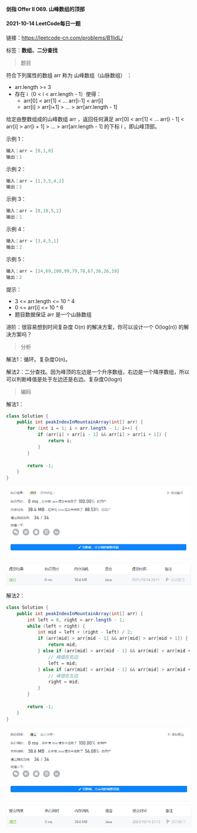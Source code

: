 #### 剑指 Offer II 069. 山峰数组的顶部

#### 2021-10-14 LeetCode每日一题

链接：https://leetcode-cn.com/problems/B1IidL/

标签：**数组、二分查找**

> 题目

符合下列属性的数组 arr 称为 山峰数组（山脉数组） ：

- arr.length >= 3
- 存在 i（0 < i < arr.length - 1）使得：
  - arr[0] < arr[1] < ... arr[i-1] < arr[i]
  - arr[i] > arr[i+1] > ... > arr[arr.length - 1]

给定由整数组成的山峰数组 arr ，返回任何满足 arr[0] < arr[1] < ... arr[i - 1] < arr[i] > arr[i + 1] > ... > arr[arr.length - 1] 的下标 i ，即山峰顶部。

示例 1：

```java
输入：arr = [0,1,0]
输出：1
```

示例 2：

```java
输入：arr = [1,3,5,4,2]
输出：2
```

示例 3：

```java
输入：arr = [0,10,5,2]
输出：1
```

示例 4：

```java
输入：arr = [3,4,5,1]
输出：2
```

示例 5：

```java
输入：arr = [24,69,100,99,79,78,67,36,26,19]
输出：2
```


提示：

- 3 <= arr.length <= 10 ^ 4
- 0 <= arr[i] <= 10 ^ 6
- 题目数据保证 arr 是一个山脉数组


进阶：很容易想到时间复杂度 O(n) 的解决方案，你可以设计一个 O(log(n)) 的解决方案吗？

> 分析

解法1：循环。复杂度O(n)。

解法2：二分查找。因为峰顶的左边是一个升序数组，右边是一个降序数组，所以可以判断峰值是处于左边还是右边。复杂度O(logn)

> 编码

解法1：

```java
class Solution {
    public int peakIndexInMountainArray(int[] arr) {
        for (int i = 1; i < arr.length - 1; i++) {
            if (arr[i] > arr[i - 1] && arr[i] > arr[i + 1]) {
                return i;
            }
        }

        return -1;
    }
}
```

![image-20211014201133801](剑指OfferII069.山峰数组的顶部.assets/image-20211014201133801.png)

解法2：

```java
class Solution {
    public int peakIndexInMountainArray(int[] arr) {
        int left = 0, right = arr.length - 1;
        while (left < right) {
            int mid = left + (right - left) / 2;
            if (arr[mid] > arr[mid - 1] && arr[mid] > arr[mid + 1]) {
                return mid;
            } else if (arr[mid] > arr[mid - 1] && arr[mid] < arr[mid + 1]) {
                // 峰值在右边
                left = mid;
            } else if (arr[mid] < arr[mid - 1] && arr[mid] > arr[mid + 1]) {
                // 峰值在左边
                right = mid;
            }
        }

        return -1;
    }
}
```

![image-20211014211409460](剑指OfferII069.山峰数组的顶部.assets/image-20211014211409460.png)